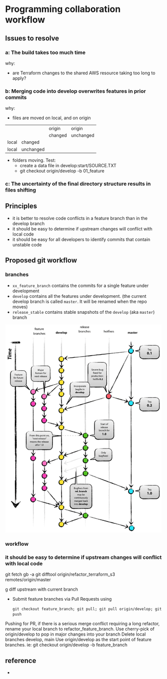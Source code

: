 # Programming collaboration workflow

## Issues to resolve

### a: The build takes too much time

why:

- are Terraform changes to the shared AWS resource taking too long to apply?

### b: Merging code into develop overwrites features in prior commits

why:

- files are moved on local, and on origin

|       |            |          |            |
|-------|------------|----------|------------|
|       |            | origin   | origin     |
|       |            | changed  | unchanged  |
| local | changed    |          |            |
| local | unchanged  |          |            |

- folders moving. Test:
  - create a data file in develop:start/SOURCE.TXT
  - git checkout origin/develop -b 01_feature

### c: The uncertainty of the final directory structure results in files shifting

## Principles

- it is better to resolve code conflicts in a feature branch than in the develop branch
- it should be easy to determine if upstream changes will conflict with local code
- it should be easy for all developers to identify commits that contain unstable code

## Proposed git workflow

### branches

- `xx_feature_branch` contains the commits for a single feature under development
- `develop` contains all the features under development. (the current develop branch is called  `master`. It will be renamed when the repo moves)
- `release_stable` contains stable snapshots of the `develop` (aka `master`) branch

![Git Flow Branching Model](git-flow-model.png)

### workflow

### it should be easy to determine if upstream changes will conflict with local code

git fetch
gb -a
git difftool origin/refactor_terraform_s3 remotes/origin/master

g diff upstream with current branch

- Submit feature branches via Pull Requests using

  `git checkout feature_branch; git pull; git pull origin/develop; git push`

Pushing for PR,
if there is a serious merge conflict requiring a long refactor, rename your local  branch to refactor_feature_branch. Use cherry-pick of origin/develop to pop in major changes into your branch
Delete local branches develop, main
Use origin/develop as the start point of feature branches. ie: git checkout origin/develop -b feature_branch

## reference

-
